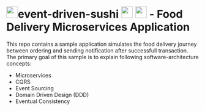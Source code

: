 # <img src="https://icons-for-free.com/iconfiles/png/512/sushi-1320568027512378083.png" width="30" height="30">event-driven-sushi <img src="https://encrypted-tbn0.gstatic.com/images?q=tbn:ANd9GcQR0rVA5FYR3KRisDIgf2uHTp2tHh5whDHyIw&usqp=CAU" width="30"> <img src="https://icon-library.com/images/delivery-icon-png/delivery-icon-png-29.jpg" width="30"> - Food Delivery Microservices Application
This repo contains a sample application simulates the food delivery journey between ordering and sending notification after successfull transaction. The primary goal of this sample is to explain following software-architecture concepts:  
* Microservices  
* CQRS  
* Event Sourcing  
* Domain Driven Design (DDD)  
* Eventual Consistency  
